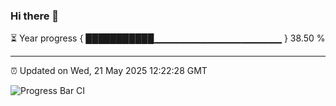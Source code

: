 ### Hi there 👋

⏳ Year progress { ███████████▁▁▁▁▁▁▁▁▁▁▁▁▁▁▁▁▁▁▁ } 38.50 %

---

⏰ Updated on Wed, 21 May 2025 12:22:28 GMT

![Progress Bar CI](https://github.com/Shyam-Makwana/GitHub-Actions-Demo/workflows/Progress%20Bar%20CI/badge.svg)
